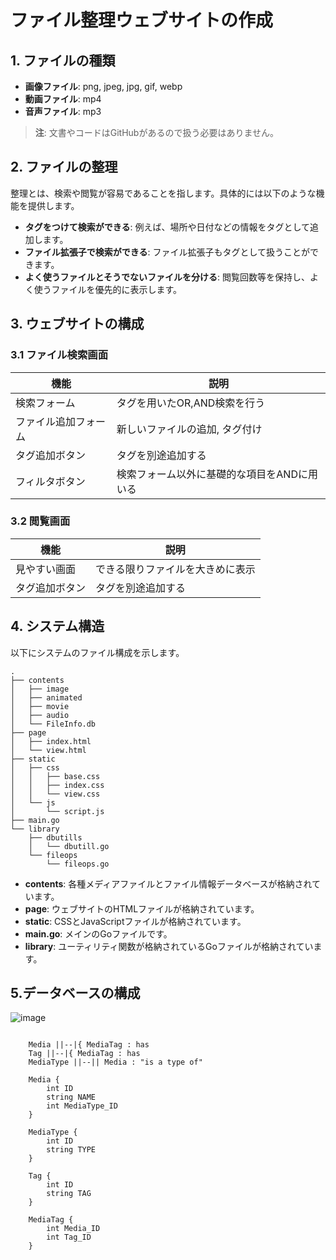 # ファイル整理ウェブサイトの作成

## 1. ファイルの種類

- **画像ファイル**: png, jpeg, jpg, gif, webp
- **動画ファイル**: mp4
- **音声ファイル**: mp3

> **注**: 文書やコードはGitHubがあるので扱う必要はありません。

## 2. ファイルの整理

整理とは、検索や閲覧が容易であることを指します。具体的には以下のような機能を提供します。

- **タグをつけて検索ができる**: 例えば、場所や日付などの情報をタグとして追加します。
- **ファイル拡張子で検索ができる**: ファイル拡張子もタグとして扱うことができます。
- **よく使うファイルとそうでないファイルを分ける**: 閲覧回数等を保持し、よく使うファイルを優先的に表示します。

## 3. ウェブサイトの構成

### 3.1 ファイル検索画面

| 機能 | 説明 |
| --- | --- |
| 検索フォーム | タグを用いたOR,AND検索を行う |
| ファイル追加フォーム | 新しいファイルの追加, タグ付け |
| タグ追加ボタン | タグを別途追加する |
| フィルタボタン | 検索フォーム以外に基礎的な項目をANDに用いる |

### 3.2 閲覧画面

| 機能 | 説明 |
| --- | --- |
| 見やすい画面 | できる限りファイルを大きめに表示 |
| タグ追加ボタン | タグを別途追加する |

## 4. システム構造

以下にシステムのファイル構成を示します。

```
.
├── contents
│   ├── image
│   ├── animated
│   ├── movie
│   ├── audio
│   └── FileInfo.db
├── page
│   ├── index.html
│   └── view.html
├── static
│   ├── css
│   │   ├── base.css
│   │   ├── index.css
│   │   └── view.css
│   └── js
│       └── script.js
├── main.go
└── library
    ├── dbutills
    │   └── dbutill.go
    └── fileops
        └── fileops.go
```

- **contents**: 各種メディアファイルとファイル情報データベースが格納されています。
- **page**: ウェブサイトのHTMLファイルが格納されています。
- **static**: CSSとJavaScriptファイルが格納されています。
- **main.go**: メインのGoファイルです。
- **library**: ユーティリティ関数が格納されているGoファイルが格納されています。

## 5.データベースの構成
![image](https://github.com/soooolt/2024-FileServer/assets/126924993/761e8788-1bd9-4e83-ba30-728bf6e78a80)
```erDiagram

    Media ||--|{ MediaTag : has
    Tag ||--|{ MediaTag : has
    MediaType ||--|| Media : "is a type of"

    Media {
        int ID
        string NAME
        int MediaType_ID
    }

    MediaType {
        int ID
        string TYPE
    }

    Tag {
        int ID
        string TAG
    }

    MediaTag {
        int Media_ID
        int Tag_ID
    }
```
